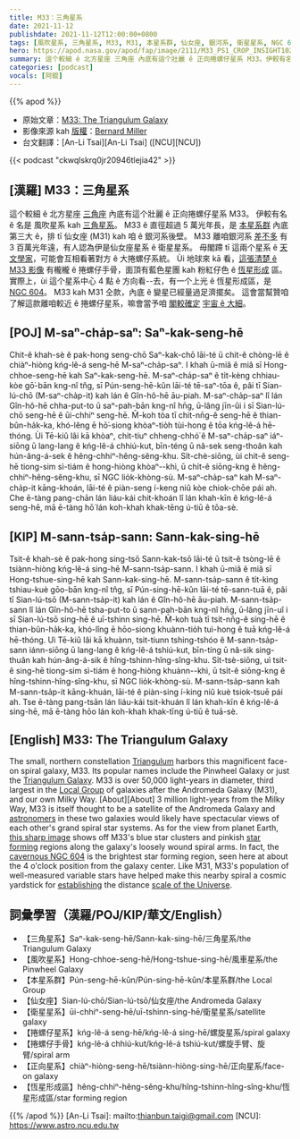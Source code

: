 ```yaml
---
title: M33：三角星系
date: 2021-11-12
publishdate: 2021-11-12T12:00:00+0800
tags: [風吹星系, 三角星系, M33, M31, 本星系群, 仙女座, 銀河系, 衛星星系, NGC 604, 捲螺仔星系, 正向星系, 恆星形成區]
hero: https://apod.nasa.gov/apod/fap/image/2111/M33_PS1_CROP_INSIGHT1024.jpg
summary: 這个較細 ê 北方星座 三角座 內底有這个壯麗 ê 正向捲螺仔星系 M33。伊較有名 ê 名是 風吹星系 抑是 三角星系。
categories: [podcast]
vocals: [阿錕]
---
```


{{% apod %}}

- 原始文章：[M33: The Triangulum Galaxy](https://apod.nasa.gov/apod/ap211112.html)
- 影像來源 kah [版權][copyright]：[Bernard Miller](http://azstarman.net/CDK/index.html)
- 台文翻譯：[An-Li Tsai][An-Li Tsai] ([NCU][NCU])

{{< podcast "ckwqlskrq0jr20946tlejia42" >}}

## [漢羅] M33：三角星系
這个較細 ê 北方星座 [三角座][Triangulum] 內底有這个壯麗 ê 正向捲螺仔星系 M33。
伊較有名 ê 名是 風吹星系 kah [三角星系][Triangulum Galaxy]。
M33 ê 直徑超過 5 萬光年長，是 [本星系群][Local Group] 內底第三大 ê，排 tī 仙女座 (M31) kah 咱 ê 銀河系後壁。
M33 離咱銀河系 [差不多][About t] 有 3 百萬光年遠，有人認為伊是仙女座星系 ê 衛星星系。
毋閣蹛 tī 這兩个星系 ê [天文學家][astronomers]，可能會互相看著對方 ê 大捲螺仔系統。
Ùi 地球來 kā 看，[這張清楚 ê M33 影像][this sharp image] 有櫳櫳 ê 捲螺仔手骨，面頂有藍色星團 kah 粉紅仔色 ê [恆星形成][star forming] 區。
實際上，ùi 這个星系中心 4 點 ê 方向看--去，有一个上光 ê 恆星形成區，是 [NGC 604][cavernous NGC 604]。
M33 kah M31 仝款，內底 ê 變星已經量過足濟擺矣。
這會當幫贊咱了解這款離咱較近 ê 捲螺仔星系，嘛會當予咱 [閣較確定][establishing] [宇宙 ê 大細][scale of the Universe]。

## [POJ] M-saⁿ-cha̍p-saⁿ: Saⁿ-kak-seng-hē
Chit-ê khah-sè ê pak-hong seng-chō Saⁿ-kak-chō lāi-té ū chit-ê chòng-lē ê chiàⁿ-hiòng kńg-lê-á seng-hē M-saⁿ-cha̍p-saⁿ.
I khah ū-miâ ê miâ sī Hong-chhoe-seng-hē kah Saⁿ-kak-seng-hē.
M-saⁿ-cha̍p-saⁿ ê ti̍t-kèng chhiau-kòe gō͘-bān kng-nî tn̂g, sī Pún-seng-hē-kûn lāi-té tē-saⁿ-tōa ê, pâi tī Sian-lú-chō (M-saⁿ-cha̍p-it) kah lán ê Gîn-hô-hē āu-piah.
M-saⁿ-cha̍p-saⁿ lî lán Gîn-hô-hē chha-put-to ū saⁿ-pah-bān kng-nî hn̄g, ū-lâng jīn-ûi i sī Sian-lú-chō seng-hē ê ūi-chhiⁿ seng-hē.
M̄-koh tòa tī chit-nn̄g-ê seng-hē ê thian-bûn-ha̍k-ka, khó-lêng ē hō͘-siong khòaⁿ-tio̍h tùi-hong ê tōa kńg-lê-á hē-thóng.
Ùi Tē-kiû lâi kā khòaⁿ, chit-tiuⁿ chheng-chhó͘ ê M-saⁿ-cha̍p-saⁿ iáⁿ-siōng ū lang-lang ê kńg-lê-á chhiú-kut, bīn-téng ū nâ-sek seng-thoân kah hún-âng-á-sek ê hêng-chhiⁿ-hêng-sêng-khu.
Si̍t-chè-siōng, ùi chit-ê seng-hē tiong-sim sì-tiám ê hong-hiòng khòaⁿ--khì, ū chi̍t-ê siōng-kng ê hêng-chhiⁿ-hêng-sêng-khu, sī NGC lio̍k-khòng-sù.
M-saⁿ-cha̍p-saⁿ kah M-saⁿ-cha̍p-it kāng-khoán, lāi-té ê piàn-seng í-keng niû kòe chiok-chōe pái ah.
Che ē-tàng pang-chān lán liáu-kái chit-khoán lî lán khah-kīn ê kńg-lê-á seng-hē, mā ē-tàng hō͘ lán koh-khah khak-tēng ú-tiū ê tōa-sè.

## [KIP] M-sann-tsa̍p-sann: Sann-kak-sing-hē
Tsit-ê khah-sè ê pak-hong sing-tsō Sann-kak-tsō lāi-té ū tsit-ê tsòng-lē ê tsiànn-hiòng kńg-lê-á sing-hē M-sann-tsa̍p-sann.
I khah ū-miâ ê miâ sī Hong-tshue-sing-hē kah Sann-kak-sing-hē.
M-sann-tsa̍p-sann ê ti̍t-kìng tshiau-kuè gōo-bān kng-nî tn̂g, sī Pún-sing-hē-kûn lāi-té tē-sann-tuā ê, pâi tī Sian-lú-tsō (M-sann-tsa̍p-it) kah lán ê Gîn-hô-hē āu-piah.
M-sann-tsa̍p-sann lî lán Gîn-hô-hē tsha-put-to ū sann-pah-bān kng-nî hn̄g, ū-lâng jīn-uî i sī Sian-lú-tsō sing-hē ê uī-tshinn sing-hē.
M̄-koh tuà tī tsit-nn̄g-ê sing-hē ê thian-bûn-ha̍k-ka, khó-lîng ē hōo-siong khuànn-tio̍h tuì-hong ê tuā kńg-lê-á hē-thóng.
Uì Tē-kiû lâi kā khuànn, tsit-tiunn tshing-tshóo ê M-sann-tsa̍p-sann iánn-siōng ū lang-lang ê kńg-lê-á tshiú-kut, bīn-tíng ū nâ-sik sing-thuân kah hún-âng-á-sik ê hîng-tshinn-hîng-sîng-khu.
Si̍t-tsè-siōng, uì tsit-ê sing-hē tiong-sim sì-tiám ê hong-hiòng khuànn--khì, ū tsi̍t-ê siōng-kng ê hîng-tshinn-hîng-sîng-khu, sī NGC lio̍k-khòng-sù.
M-sann-tsa̍p-sann kah M-sann-tsa̍p-it kāng-khuán, lāi-té ê piàn-sing í-king niû kuè tsiok-tsuē pái ah.
Tse ē-tàng pang-tsān lán liáu-kái tsit-khuán lî lán khah-kīn ê kńg-lê-á sing-hē, mā ē-tàng hōo lán koh-khah khak-tīng ú-tiū ê tuā-sè.

## [English] M33: The Triangulum Galaxy
The small, northern constellation [Triangulum][Triangulum] harbors this magnificent face-on spiral galaxy, M33.
Its popular names include the Pinwheel Galaxy or just the [Triangulum Galaxy][Triangulum Galaxy].
M33 is over 50,000 light-years in diameter, third largest in the [Local Group][Local Group] of galaxies after the Andromeda Galaxy (M31), and our own Milky Way.
[About][About] 3 million light-years from the Milky Way, M33 is itself thought to be a satellite of the Andromeda Galaxy and [astronomers][astronomers] in these two galaxies would likely have spectacular views of each other's grand spiral star systems.
As for the view from planet Earth, [this sharp image][this sharp image] shows off M33's blue star clusters and pinkish [star forming][star forming] regions along the galaxy's loosely wound spiral arms.
In fact, the [cavernous NGC 604][cavernous NGC 604] is the brightest star forming region, seen here at about the 4 o'clock position from the galaxy center.
Like M31, M33's population of well-measured variable stars have helped make this nearby spiral a cosmic yardstick for [establishing][establishing] the distance [scale of the Universe][scale of the Universe].

## 詞彙學習（漢羅/POJ/KIP/華文/English）
- 【三角星系】Saⁿ-kak-seng-hē/Sann-kak-sing-hē/三角星系/the Triangulum Galaxy
- 【風吹星系】Hong-chhoe-seng-hē/Hong-tshue-sing-hē/風車星系/the Pinwheel Galaxy
- 【本星系群】Pún-seng-hē-kûn/Pún-sing-hē-kûn/本星系群/the Local Group
- 【仙女座】Sian-lú-chō/Sian-lú-tsō/仙女座/the Andromeda Galaxy
- 【衛星星系】ūi-chhiⁿ-seng-hē/uī-tshinn-sing-hē/衛星星系/satellite galaxy
- 【捲螺仔星系】kńg-lê-á seng-hē/kńg-lê-á sing-hē/螺旋星系/spiral galaxy
- 【捲螺仔手骨】kńg-lê-á chhiú-kut/kńg-lê-á tshiú-kut/螺旋手臂、旋臂/spiral arm
- 【正向星系】chiàⁿ-hiòng-seng-hē/tsiànn-hiòng-sing-hē/正向星系/face-on galaxy
- 【恆星形成區】hêng-chhiⁿ-hêng-sêng-khu/hîng-tshinn-hîng-sîng-khu/恆星形成區/star forming region


{{% /apod %}}
[An-Li Tsai]: mailto:thianbun.taigi@gmail.com
[NCU]: https://www.astro.ncu.edu.tw

[copyright]: https://apod.nasa.gov/apod/fap/lib/about_apod.html#srapply

[Triangulum]:http://www.hawastsoc.org/deepsky/tri/index.html
[Triangulum Galaxy]:http://messier.seds.org/m/m033.html
[Local Group]:http://atlasoftheuniverse.com/localgr.html
[About e]:https://apod.nasa.gov/apod/ap211106.html
[About t]:https://apod.tw/daily/20211106/
[astronomers]:http://arxiv.org/abs/astro-ph?papernum=0506609
[this sharp image]:http://azstarman.net/CDK/M33_2.htm
[star forming]:https://apod.nasa.gov/apod/ap091017.html
[cavernous NGC 604]:http://hubblesite.org/newscenter/archive/releases/2003/30/
[establishing]:http://adsabs.harvard.edu/cgi-bin/bib_query?1926ApJ....63..236H
[scale of the Universe]:http://antwrp.gsfc.nasa.gov/diamond_jubilee/debate96.html
